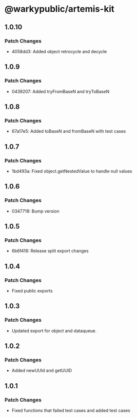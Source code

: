 # @warkypublic/artemis-kit

## 1.0.10

### Patch Changes

- 4058dd3: Added object retrocycle and decycle

## 1.0.9

### Patch Changes

- 0439207: Added tryFromBaseN and tryToBaseN

## 1.0.8

### Patch Changes

- 67a17e5: Added toBaseN and fromBaseN with test cases

## 1.0.7

### Patch Changes

- 1bd493a: Fixed object.getNestedValue to handle null values

## 1.0.6

### Patch Changes

- 0347718: Bump version

## 1.0.5

### Patch Changes

- 6b6f418: Release split export changes

## 1.0.4

### Patch Changes

- Fixed public exports

## 1.0.3

### Patch Changes

- Updated export for object and dataqueue.

## 1.0.2

### Patch Changes

- Added newUUId and getUUID

## 1.0.1

### Patch Changes

- Fixed functions that failed test cases and added test cases
